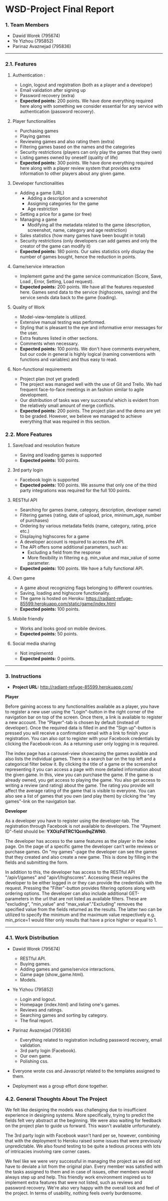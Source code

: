 # WSD-Project Final Report


### 1. Team Members
- Dawid Worek (795674)
- Ye Yizhou (795852)
- Parinaz Avaznejad (795836)

****************************************************************************************************************

### 2.1. Features
1) Authentication :
    - Login, logout and registration (both as a player and a developer)
    - Email validation after signing up
    - Password recovery (extra)
    - **Expected points:** 200 points. We have done everything required here along with something we consider essential for any service with authentication (password recovery).

2) Player functionalities
    - Purchasing games
    - Playing games
    - Reviewing games and also rating them (extra)
    - Filtering games based on the names and the categories
    - Security restrictions (players can only play the games that they own)
    - Listing games owned by oneself (quality of life)
    - **Expected points:** 300 points. We have done everything required here along with a player review system that provides extra information to other players about any given game.

3) Developer functionalities
    - Adding a game (URL)
	    - Adding a description and a screenshot
	    - Assigning categories for the game
	    - Age restriction
    - Setting a price for a game (or free)
    - Managing a game 
    	- Modifying all the metadata related to the game (description, screenshot, name, category and age restriction)
    - Sales statistics (how many games have been bought in total)
    - Security restrictions (only developers can add games and only the creator of the game can modify it)
    - **Expected points:** 180 points. Our sales statistics only display the number of games bought, hence the reduction in points.

4) Game/service interaction
    - Implement game and the game service communication (Score, Save, Load , Error, Setting, Load request).
    - **Expected points:** 200 points. We have all the features requested here. Games send data to the service (highscores, saving) and the service sends data back to the game (loading).

5) Quality of Work
	- Model-view-template is utilized.
	- Extensive manual testing was performed.
	- Styling that is pleasant to the eye and informative error messages for the user.
	- Extra features listed in other sections.
	- Comments when necessary.
	- **Expected points:** 100 points. We don't have comments everywhere, but our code in general is highly logical (naming conventions with functions and variables) and thus easy to read.

6) Non-functional requirements
	- Project plan (not yet graded)
	- The project was managed well with the use of Git and Trello. We had frequent face-to-face meetings in an fashion similar to agile development. 
	- Our distribution of tasks was very successful which is evident from the relatively small amount of merge conflicts.
	- **Expected points:** 200 points. The project plan and the demo are yet to be graded. However, we believe we managed to achieve everything that was required in this section. 


### 2.2. More Features

1) Save/load and resolution feature
	- Saving and loading games is supported
	- **Expected points:** 100 points. 

2) 3rd party login
	- Facebook login is supported
	- **Expected points:** 100 points. We assume that only one of the third party integrations was required for the full 100 points. 

3) RESTful API
	- Searching for games (name, category, description, developer name)
	- Filtering games (rating, date of upload, price, minimum_age, number of purchases)
	- Ordering by various metadata fields (name, category, rating, price etc.)
	- Displaying highscores for a game
	- A developer account is required to access the API.
	- The API offers some additional parameters, such as:
		- Excluding a field from the response
		- More flexibility in filtering e.g. min_value and max_value of some parameter.
	- **Expected points:** 100 points. We have a fully functional API. 

4) Own game
	- A game about recognizing flags belonging to different countries. 
	- Saving, loading and highscore functionality.
	- The game is hosted on Heroku: https://radiant-refuge-85599.herokuapp.com/static/game/index.html
	- **Expected points:** 100 points. 

5) Mobile friendly
	- Works and looks good on mobile devices.
	- **Expected points:** 50 points. 

6) Social media sharing
	- Not implementd
	- **Expected points:** 0 points.

****************************************************************************************************************

### 3. Instructions

- **Project URL:** http://radiant-refuge-85599.herokuapp.com/

**Player**

Before gaining access to any functionalities available as a player, you have to register a new user using the "Login"-button in the right corner of the navigation bar on top of the screen. Once there, a link is available to register a new account. The "Player"-tab is chosen by default (instead of developer). Once the required data is filled in and the "Sign up"-button is pressed you will receive a confirmation email with a link to finish your registration. You can also opt to register with your Facebook credentials by clicking the Facebook-icon. As a returning user only logging in is required. 

The index page has a carousel-view showcasing the games available and also lists the individual games. There is a search bar on the top left and a categorical filter below it. By clicking the title of a game or the screenshot representing it you can access a page with more detailed information about the given game. In this, view you can purchase the game. If the game is already owned, you get access to playing the game. You also get access to writing a review (and rating) about the game. The rating you provide will affect the average rating of the game that is visible to everyone. You can also see a list of games that you own (and play them) by clicking the "my games"-link on the navigation bar.

**Developer**

As a developer you have to register using the developer-tab. The registration through Facebook is not available to developers. The "Payment ID"-field should be: **YXOizFdTRC1Qcm9qZWN0**.

The developer has access to the same features as the player in the index page. On the page of a specific game the developer can't write reviews or purchase games. On "my games"-page the developer can see the games that they created and also create a new game. This is done by filling in the fields and submitting the form. 

In addition to this, the developer has access to the RESTful API "/apiv1/games" and "apiv1/highscores". Accessing these requires the developer to be either logged in or they can provide the credentials with the request. Pressing the "Filter"-button provides filtering options along with ordering options. The developer can also include additional GET-parameters in the url that are not listed as available filters. These are "excluding", "min_value" and "max_value"."Excluding" removes the specified value from the fields returned as the results. The latter two can be utilized to specify the minimum and the maximum value respectively e.g. min_price=1 would filter only results that have a price higher or equal to 1.



****************************************************************************************************************

### 4.1. Work Distribution

- Dawid Worek (795674) 
	- RESTful API.
	- Buying games.
	- Adding games and game/service interactions.
	- Game page (show_game.html).
	- Models.
- Ye Yizhou (795852)
	- Login and logout.
	- Homepage (index.html) and listing one's games.
	- Reviews and ratings.
	- Searching games and sorting by category.
	- The final report.
- Parinaz Avaznejad (795836)
	- Everything related to registration including password recovery, email validation.
	- 3rd party login (Facebook).
	- Our own game.
	- Polishing css.

- Everyone wrote css and Javascript related to the templates assigned to them. 
- Deployment was a group effort done together.

### 4.2. General Thoughts About The Project

We felt like designing the models was challenging due to insufficient experience in designing systems. More specifically, trying to predict the fields felt very abstract at the beginning. We were also waiting for feedback on the project plan to guide us forward. This wasn't available unfortunately. 

The 3rd party login with Facebook wasn't hard per se, however, combining that with the deployment to Heroku raised some issues that were previously unpredictable. We also found testing to be quite a tedious process with lots of intricacies involving rare corner cases. 

We feel like we were very successful in managing the project as we did not have to deviate a lot from the original plan. Every member was satisfied with the tasks assigned to them and in case of issues, other members would always step up and help. This friendly work environment inspired us to implement extra features that were not listed, such as reviews and password recovery. We're also very happy with the overall look and feel of the project. In terms of usability, nothing feels overly burdensome.